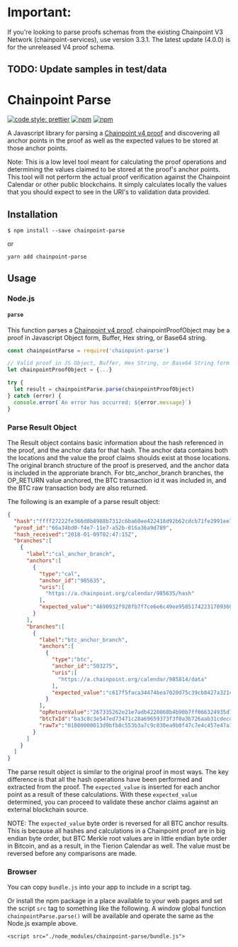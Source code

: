 # Important:

If you're looking to parse proofs schemas from the existing Chainpoint V3 Network (chainpoint-services), use version 3.3.1. The latest update (4.0.0) is for the unreleased V4 proof schema.

## TODO: Update samples in test/data

# Chainpoint Parse

[![code style: prettier](https://img.shields.io/badge/code_style-prettier-ff69b4.svg?style=flat-square)](https://github.com/prettier/prettier)
[![npm](https://img.shields.io/npm/l/chainpoint-parse.svg)](https://www.npmjs.com/package/chainpoint-parse)
[![npm](https://img.shields.io/npm/v/chainpoint-parse.svg)](https://www.npmjs.com/package/chainpoint-parse)

A Javascript library for parsing a [Chainpoint v4 proof](https://chainpoint.org/) and discovering all anchor points in the proof as well as the expected values to be stored at those anchor points.

Note: This is a low level tool meant for calculating the proof operations and determining the values claimed to be stored at the proof's anchor points. This tool will not perform the actual proof verification against the Chainpoint
Calendar or other public blockchains. It simply calculates locally the values
that you should expect to see in the URI's to validation data provided.

## Installation

```
$ npm install --save chainpoint-parse
```

or

```
yarn add chainpoint-parse
```

## Usage

### Node.js

#### `parse`

This function parses a [Chainpoint v4 proof](https://chainpoint.org/). chainpointProofObject may be a proof in Javascript Object form, Buffer, Hex string, or Base64 string.

```js
const chainpointParse = require('chainpoint-parse')

// Valid proof in JS Object, Buffer, Hex String, or Base64 String form
let chainpointProofObject = {...} 

try {
  let result = chainpointParse.parse(chainpointProofObject)
} catch (error) {
  console.error(`An error has occurred: ${error.message}`)
}
```

### Parse Result Object

The Result object contains basic information about the hash referenced in the proof, and the anchor data for that hash. The anchor data contains both the locations and the value the proof claims shoulds exist at those locations. The original branch structure of the proof is preserved, and the anchor data is included in the approriate branch. For btc_anchor_branch branches, the OP_RETURN value anchored, the BTC transaction id it was included in, and the BTC raw transaction body are also returned.

The following is an example of a parse result object: 
```json
{  
  "hash":"ffff27222fe366d0b8988b7312c6ba60ee422418d92b62cdcb71fe2991ee7391",
  "proof_id":"66a34bd0-f4e7-11e7-a52b-016a36a9d789",
  "hash_received":"2018-01-09T02:47:15Z",
  "branches":[  
    {  
      "label":"cal_anchor_branch",
      "anchors":[  
        {  
          "type":"cal",
          "anchor_id":"985635",
          "uris":[  
            "https://a.chainpoint.org/calendar/985635/hash"
          ],
          "expected_value":"4690932f928fb7f7ce6e6c49ee95851742231709360be28b7ce2af7b92cfa95b"
        }
      ],
      "branches":[  
        {  
          "label":"btc_anchor_branch",
          "anchors":[  
            {  
              "type":"btc",
              "anchor_id":"503275",
              "uris":[  
                "https://a.chainpoint.org/calendar/985814/data"
              ],
              "expected_value":"c617f5faca34474bea7020d75c39cb8427a32145f9646586ecb9184002131ad9"
            }
          ],
          "opReturnValue":"267335262e21e7adb4220068b4b90b7ff066324935d7f61ceab2a64080b06b1b",
          "btcTxId":"ba3c8c3e547ed73471c28a69659373f3f0a3b726aab31cdecd14513d9c581f1e",
          "rawTx":"01000000013d9bfb8c553b3a7c9c030ea9b0f47c7e4c457e47a1ad2d9c751c8eb0e02fee70010000006a47304402201eac07288c3881f354564bb9da0d8267174cdc9e8c42ca82c2129a0416c806220220104e9932a89259472c84be7722f77324efa43a65ca79dd5bb8b6aab0ac9788000121032695ca0d3c0f7f8082a6ef66e7127e48d4eb99bef86be99432b897c485962fa8ffffffff020000000000000000226a20267335262e21e7adb4220068b4b90b7ff066324935d7f61ceab2a64080b06b1bca694202000000001976a9149f1f4038857beedd34cc5ba9f26ac7a20c04d51988ac00000000"
        }
      ]
    }
  ]
}
```

The parse result object is similar to the original proof in most ways. The key difference is that all the hash operations have been performed and extracted from the proof. The `expected_value` is inserted for each anchor point as a result of these calculations. With these `expected_value` determined, you can proceed to validate these anchor claims against an external blockchain source.

NOTE: The `expected_value` byte order is reversed for all BTC anchor results. This is because all hashes and calculations in a Chainpoint proof are in big endian byte order, but BTC Merkle root values are in little endian byte order in Bitcoin, and as a result, in the Tierion Calendar as well. The value must be reversed before any comparisons are made.


### Browser

You can copy `bundle.js` into your app to include in a script tag.

Or install the npm package in a place available to your web pages and set the script `src` tag to something like the following. A window global function `chainpointParse.parse()` will be available and operate the same as the Node.js example above.


```
<script src="./node_modules/chainpoint-parse/bundle.js">

```
